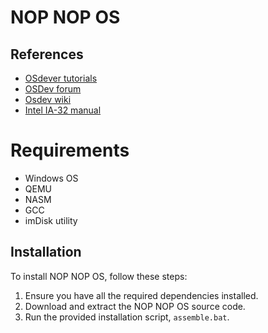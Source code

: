 # NOP NOP OS

## References

- [OSdever tutorials](http://www.osdever.net/tutorials)
- [OSDev forum](http://forum.osdev.org/)
- [Osdev wiki](https://wiki.osdev.org/Expanded_Main_Page)
- [Intel IA-32 manual](https://manualsdump.com/en/manuals/intel-ia-32/110723/1)

# Requirements

- Windows OS
- QEMU
- NASM
- GCC
- imDisk utility

## Installation

To install NOP NOP OS, follow these steps:

1. Ensure you have all the required dependencies installed.
2. Download and extract the NOP NOP OS source code.
3. Run the provided installation script, `assemble.bat`.
    <!-- echo "install imdisk if u dont have it" -->
    <!-- ./ImDiskTk20240210/install.bat -->
    <!-- ./assemble.bat -->
